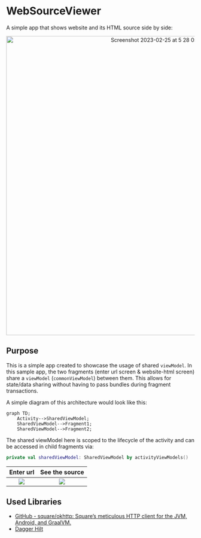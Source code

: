 # WebSourceViewer
A simple app that shows website and its HTML source side by side:

<p align="center">
  <img width="800" alt="Screenshot 2023-02-25 at 5 28 05 PM" src="https://user-images.githubusercontent.com/27980758/221382462-2dc4e28e-c3ef-48cb-a01a-624286b6139f.png">
</p>

## Purpose
This is a simple app created to showcase the usage of shared `viewModel`. In this sample app, the two fragments (enter url screen & website-html screen) share a `viewModel` (`commonViewModel`) between them. This allows for state/data sharing without having to pass bundles during fragment transactions.

A simple diagram of this architecture would look like this:

```mermaid
graph TD;
    Activity-->SharedViewModel;
    SharedViewModel-->Fragment1;
    SharedViewModel-->Fragment2;
```

The shared viewModel here is scoped to the lifecycle of the activity and can be accessed in child fragments via: 

```kotlin
private val sharedViewModel: SharedViewModel by activityViewModels()
```


Enter url             |  See the source
:-------------------------:|:-------------------------:
![](https://user-images.githubusercontent.com/27980758/221382547-eec38746-51f5-4c49-ad68-d9d24bd151ad.png)  |  ![](https://user-images.githubusercontent.com/27980758/221382474-b4a3facf-68a3-42f5-94f7-1d9214c92ce6.png)

## Used Libraries
* [GitHub - square/okhttp: Square’s meticulous HTTP client for the JVM, Android, and GraalVM.](https://github.com/square/okhttp)
* [Dagger Hilt](https://dagger.dev/hilt/)
